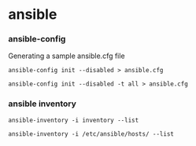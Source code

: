 
# ansible

### ansible-config
Generating a sample ansible.cfg file
```
ansible-config init --disabled > ansible.cfg
```
```
ansible-config init --disabled -t all > ansible.cfg
```
### ansible inventory

```
ansible-inventory -i inventory --list
```
```
ansible-inventory -i /etc/ansible/hosts/ --list
```




